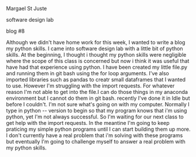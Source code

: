 Margael St Juste

software design lab

blog #8

Although we didn't have home work for this week, I wanted to write a blog my python skills. I came into software design lab with a little bit of python skills. At the beginning, I thought i thought my python skills were negligible where the scope of this class is concerned but now i think it was useful that have had that experience using python. I have been created my little file.py and running them in git bash using the for loop arguments. I've also imported libraries such as pandas to creatr small dataframes that I wanted to use. However I'm struggling with the import requests. For whatever reason I'm not able to get into the file.I can do those things in my anaconda environment but I cannot do them in git bash. recently I've done it in Idle but before I couldn't. I'm not sure what's going on with my computer. Normally I type in python -- version to begin so that my program knows that i'm using python, yet I'm not always successful.
So I'm waiting for our next class to get help with the import requests. In the meantine I'm going to keep praticing my simple python programs until I can start building them up more. I don't currently have a  real problem that i'm solving with these programs but eventually I'm going to challenge myself to answer a real problem with my python skills. 